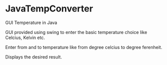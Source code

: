 # JavaTempConverter
GUI Temperature in Java

GUI provided using swing to enter the basic temperature choice like Celcius, Kelvin etc.

Enter from and to temperature like from degree celcius to degree ferenheit.

Displays the desired result.
